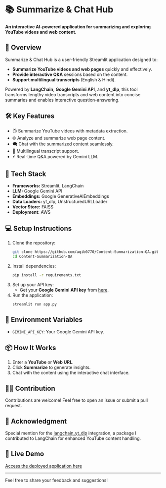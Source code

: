 # 📚 Summarize & Chat Hub

**An interactive AI-powered application for summarizing and exploring YouTube videos and web content.**

## 🚀 **Overview**
Summarize & Chat Hub is a user-friendly Streamlit application designed to:
- **Summarize YouTube videos and web pages** quickly and effectively.
- **Provide interactive Q&A** sessions based on the content.
- **Support multilingual transcripts** (English & Hindi).

Powered by **LangChain**, **Google Gemini API**, and **yt_dlp**, this tool transforms lengthy video transcripts and web content into concise summaries and enables interactive question-answering.

## 🛠️ **Key Features**
- 📺 Summarize YouTube videos with metadata extraction.
- 🌐 Analyze and summarize web page content.
- 🗨️ Chat with the summarized content seamlessly.
- 🎯 Multilingual transcript support.
- ⚡ Real-time Q&A powered by Gemini LLM.

## 🧩 **Tech Stack**
- **Frameworks:** Streamlit, LangChain
- **LLM:** Google Gemini API
- **Embeddings:** Google GenerativeAIEmbeddings
- **Data Loaders:** yt_dlp, UnstructuredURLLoader
- **Vector Store:** FAISS
- **Deployment:** AWS

## 💻 **Setup Instructions**
1. Clone the repository:
   ```bash
   git clone https://github.com/aqib0770/Content-Summarization-QA.git
   cd Content-Summarization-QA
   ```
2. Install dependencies:
   ```bash
   pip install -r requirements.txt
   ```
3. Set up your API key:
   - Get your **Google Gemini API key** from [here](https://aistudio.google.com/prompts/new_chat).
4. Run the application:
   ```bash
   streamlit run app.py
   ```

## 🔑 **Environment Variables**
- `GEMINI_API_KEY`: Your Google Gemini API key.

## 📦 **How It Works**
1. Enter a **YouTube** or **Web URL**.
2. Click **Summarize** to generate insights.
3. Chat with the content using the interactive chat interface.

## 🧑‍💻 **Contribution**
Contributions are welcome! Feel free to open an issue or submit a pull request.


## 🌟 **Acknowledgment**
Special mention for the [langchain_yt_dlp](https://pypi.org/project/langchain-yt-dlp/) integration, a package I contributed to LangChain for enhanced YouTube content handling.

## 🔗 **Live Demo**
[Access the deployed application here](https://summarizechat.streamlit.app/)

---
Feel free to share your feedback and suggestions!

